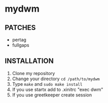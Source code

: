 # mydwm
## PATCHES
- pertag
- fullgaps

## INSTALLATION
1. Clone my repository
2. Change your directory ```cd /path/to/mydwm```
3. Type ```make``` and ```sudo make install```
4. If you use startx add to .xinitrc "exec dwm"
5. If you use greetkeeper create session
